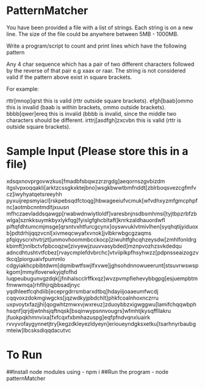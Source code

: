 # PatternMatcher

You have been provided a file with a list of strings. Each string is on a new line.
The size of the file could be anywhere between 5MB - 1000MB.

Write a program/script to count and print lines which have the following pattern

Any 4 char sequence which has a pair of two different characters followed by the reverse of that pair
e.g xaax or raar. The string is not considered valid if the pattern above exist in square brackets.

For example:

rttr[mnop]qrst this is valid (rttr outside square brackets).
efgh[baab]ommo this is invalid (baab is within brackets, ommo outside brackets).
bbbb[qwer]ereq this is invalid (bbbb is invalid, since the middle two characters should be different.
irttrj[asdfgh]zxcvbn this is valid (rttr is outside square brackets).

# Sample Input (Please store this in a file)

xdsqxnovprgovwzkus[fmadbfsbqwzzrzrgdg]aeqornszgvbizdm
itgslvpxoqqakli[arktzcssgkxktejbno]wsgkbwwtbmfnddt[zblrboqsvezcgfmfvcz]iwyhyatqetsreeyhh
pyxuijrepsmyiacl[rskpebsqdfctoqg]hbwageeiufvcmuk[wfvdhxyzmfgmcphpfnc]aotmbcnntmdltjxuusn
mfhczaevladdsqawgp[rwabwdnwiytloldf]varesbnjnsdbsmhmsi[tyjtbpzrbfzbwlga]sznkksuymkbyxlykfqg[fyislgfghcbltaft]knrkzaldhauordwfl
piftqfdhtumcmjmsge[qrsntvxhtfurcgcynx]oyswvuklvtmivlhen[syqhqtijyiduoxb]pdtdrhijqqzvcnl[xivmeqcwyafxvnok]jvlbkrwbgcgzaqms
pfqiqyscrxhvtrjzt[unmovhoommbcckocp]ziwuhtfghcqhzeysdw[zmhlfonldrgkbimft]nnlbctvfpbcoqzw[zivyewjzuuvvasybded]mznpvozhzsvkdedqu
adncdhtushtvtfcbez[rvaycmplefdvbrchc]vtviiplkpfhsyhwzz[pdpnsseaizogzvtkcq]piorguaivfpummlo
cdgyiakhcpbibtdwm[dqmibwtfswjlfxvwe]jghsohdnnowueerunt[stsuvrwswspkgom]mmyifoverwkyjqfofhd
luqpeubugunvgzdqk[jfnihalscclrffkxqz]wvzpvmpfiehevybbgpg[esjuempbtmfmwwmqa]rhflhjrqjbbsadjnyc
yqdhleetfcqhdiib[eceprgdrrsmbarxdtbq]hdayiijoaaeumfwcdj
cqqvoxzdokmgiwgcks[jqzwdkyjpbdchlt]phkfcoalnhoxnczrru
uxpvoytxfazjjhi[qogwhtzmwxvjwxreuz]zduoybbzxigwggwu[lamifchqqwbphhsqnf]qrjdjwtnhsjqftnqsk[bsqinwypsnnvougrs]wfmhtjkysqffllakru
jfuokpqkhmnvixa[fxfcqxfxbmhazuspg]eqfpfndvqnxluairk
rvvyvofaygynnetjtry[kegzdkleyezldyeyn]erioueyndgksxetku[tsarhnyrbaubgmteiw]lbcsksdiqqdacutvc

# To Run

##Install node modules using - npm i
##Run the program - node patternMatcher
